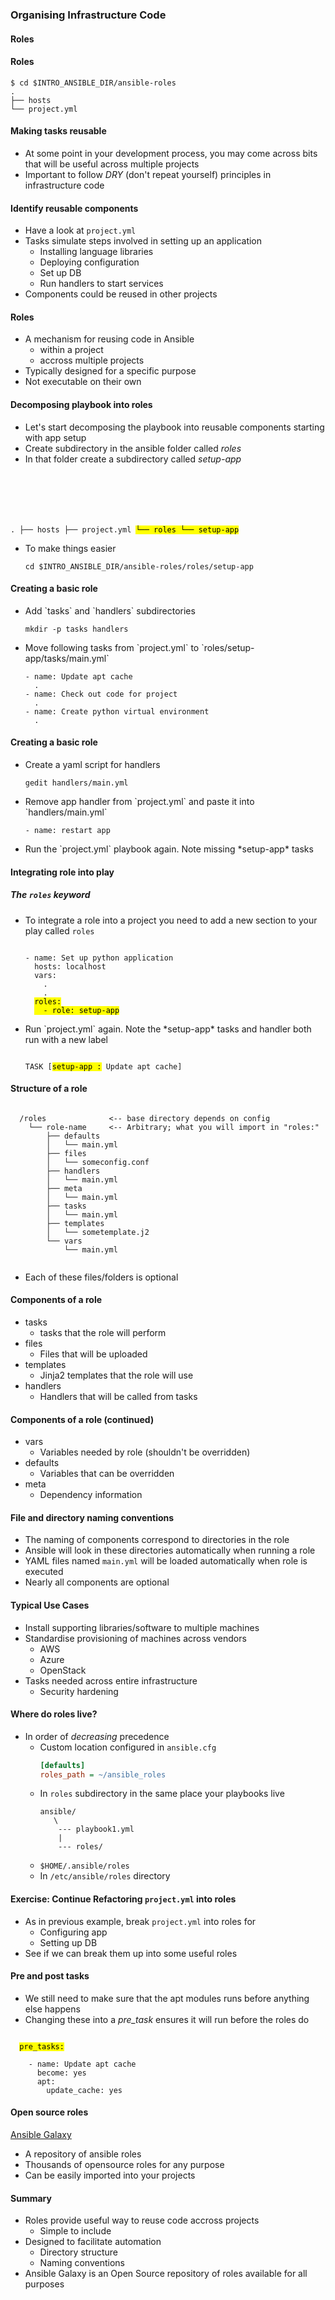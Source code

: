 ### Organising Infrastructure Code
#### Roles


#### Roles

```
$ cd $INTRO_ANSIBLE_DIR/ansible-roles
.
├── hosts
└── project.yml
```


#### Making tasks reusable

* At some point in your development process, you may come across
  bits that will be useful across multiple projects
* Important to follow _DRY_ (don't repeat yourself) principles in infrastructure code


#### Identify reusable components
* Have a look at `project.yml`
* Tasks simulate steps involved in setting up an application
   * Installing language libraries
   * Deploying configuration
   * Set up DB
   * Run handlers to start services
* Components could be reused in other projects


#### Roles

* A mechanism for reusing code in Ansible
  - within a project
  - accross multiple projects
* Typically designed for a specific purpose
* Not executable on their own


#### Decomposing playbook into roles
* Let's start decomposing the playbook into reusable components starting with
  app setup
* Create subdirectory in the ansible folder called *roles*
* In that folder create a subdirectory called *setup-app*
   <pre><code data-noescape data-trim>
.
├── hosts
├── project.yml
<mark>└── roles
    └── setup-app</mark>
</code></pre>
* To make things easier
   ```
   cd $INTRO_ANSIBLE_DIR/ansible-roles/roles/setup-app
   ```


#### Creating a basic role
* <!-- .element: class="fragment" data-fragment-index="0" -->Add `tasks` and `handlers` subdirectories
   ```
   mkdir -p tasks handlers
   ```
* <!-- .element: class="fragment" data-fragment-index="2" -->Move following tasks from `project.yml` to `roles/setup-app/tasks/main.yml`
   ```
   - name: Update apt cache
     .
   - name: Check out code for project
     .
   - name: Create python virtual environment
     .
   ```


#### Creating a basic role
* <!-- .element: class="fragment" data-fragment-index="0" -->Create a yaml script for handlers
   ```
   gedit handlers/main.yml
   ```
* <!-- .element: class="fragment" data-fragment-index="1" -->Remove app handler from `project.yml` and paste it into `handlers/main.yml`
   ```
   - name: restart app
   ```
* <!-- .element: class="fragment" data-fragment-index="2" -->Run the `project.yml` playbook again. Note missing *setup-app* tasks


#### Integrating role into play
##### The `roles` keyword
* To integrate a role into a project you need to add a new section to your
  play called `roles`
  <pre class="fragment" data-fragment-index="0"><code data-trim data-noescape>
  - name: Set up python application
    hosts: localhost
    vars:
      .
      .
    <mark>roles:</mark>
    <mark class="fragment" data-fragment-index="1">  - role: setup-app</mark>
  </code></pre>  
* <!-- .element: class="fragment" data-fragment-index="2" -->Run `project.yml` again. Note the *setup-app* tasks and handler both run with a new
  label
  <pre><code data-trim data-noescape>
  TASK [<mark>setup-app :</mark> Update apt cache] 
  </code></pre>



#### Structure of a role
  <pre><code data-trim data-noescape>
  /roles              <span class="fragment" data-fragment-index="0"><-- base directory depends on config</span>
    └── role-name     <span class="fragment" data-fragment-index="1"><-- Arbitrary; what you will import in "roles:"</span>
        ├── defaults
        │   └── main.yml
        ├── files
        │   └── someconfig.conf
        ├── handlers
        │   └── main.yml
        ├── meta
        │   └── main.yml
        ├── tasks
        │   └── main.yml
        ├── templates
        │   └── sometemplate.j2
        └── vars
            └── main.yml
  </code></pre>
<!-- .element: style="font-size:13pt;"  -->
  * Each of these files/folders is optional


#### Components of a role

* tasks
  - tasks that the role will perform
* files
  - Files that will be uploaded
* templates
  - Jinja2 templates that the role will use
* handlers
  - Handlers that will be called from tasks



#### Components of a role (continued)

* vars
  - Variables needed by role (shouldn't be overridden)
* defaults
  - Variables that can be overridden
* meta
  - Dependency information


#### File and directory naming conventions

* The naming of components correspond to directories in the role
* Ansible will look in these directories automatically when running a role
* YAML files named `main.yml` will be loaded automatically when role is
  executed
* Nearly all components are optional


#### Typical Use Cases
* Install supporting libraries/software to multiple machines
* Standardise provisioning of machines across vendors
   - AWS
   - Azure
   - OpenStack
* Tasks needed across entire infrastructure
   - Security hardening



#### Where do roles live?
* In order of _decreasing_ precedence
  - Custom location configured in `ansible.cfg`
     ```ini
     [defaults]
     roles_path = ~/ansible_roles
     ```
  - In `roles` subdirectory in the same place your playbooks live
     ```
     ansible/
        \
         --- playbook1.yml
         |
         --- roles/
     ```
  - `$HOME/.ansible/roles`
  - In `/etc/ansible/roles` directory


#### Exercise: Continue Refactoring `project.yml` into roles
* As in previous example, break `project.yml` into roles for 
  - Configuring app
  - Setting up DB
* See if we can break them up into some useful roles


#### Pre and post tasks

* We still need to make sure that the apt modules runs before
  anything else happens
* Changing these into a *pre_task* ensures it will run before the roles do

<pre class="fragment" data-fragment-index="0"><code data-trim data-noescape>
  <mark>pre_tasks:</mark>

    - name: Update apt cache
      become: yes
      apt:
        update_cache: yes
</code></pre>


#### Open source roles

[Ansible Galaxy](https://galaxy.ansible.com)

* A repository of ansible roles
* Thousands of opensource roles for any purpose
* Can be easily imported into your projects


#### Summary

* Roles provide useful way to reuse code accross projects
  - Simple to include
* Designed to facilitate automation
  - Directory structure
  - Naming conventions
* Ansible Galaxy is an Open Source repository of roles available for all
  purposes

